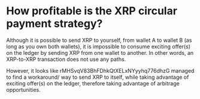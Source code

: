 # How profitable is the XRP circular payment strategy?

Although it is possible to send XRP to yourself, from wallet A to wallet B (as long as you own both wallets), it is impossible to consume exciting offer(s) on the ledger by sending XRP from one wallet to another. In other words, an XRP-to-XRP transaction does not use any paths. 

However, it looks like rMHSvqV83BhFDhkQtXELxNYyyhq776dhzG managed to find a workaround/ way to send XRP to itself, while taking advantage of exciting offer(s) on the ledger, therefore taking advantage of arbitrage opportunities.
